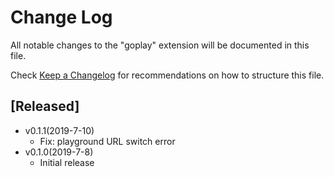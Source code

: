 # Change Log

All notable changes to the "goplay" extension will be documented in this file.

Check [Keep a Changelog](http://keepachangelog.com/) for recommendations on how to structure this file.

## [Released]

- v0.1.1(2019-7-10)
    - Fix: playground URL switch error
- v0.1.0(2019-7-8)
    - Initial release